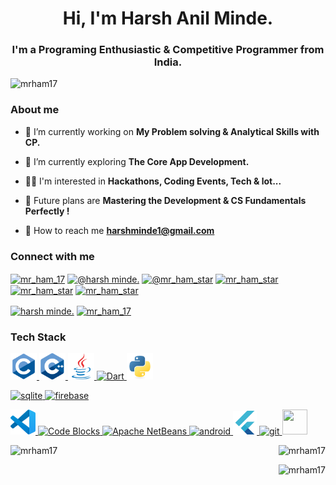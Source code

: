 <h1 align="center">Hi,  I'm Harsh Anil Minde.</h1>
<h3 align="center">I'm a Programing Enthusiastic & Competitive Programmer from India.</h3>

<p align="left"> <img src="https://komarev.com/ghpvc/?username=mrham17&label=Profile%20views&color=0e75b6&style=flat" alt="mrham17" /> </p>

<h3 align="left">About me</h3>

- 🌱 I’m currently working on **My Problem solving & Analytical Skills with CP.**

- 🔭 I’m currently exploring **The Core App Development.**

- 👨‍💻 I'm interested in **Hackathons, Coding Events, Tech & lot...**

- 📝 Future plans are **Mastering the Development & CS Fundamentals Perfectly !**

-  🚀 How to reach me **harshminde1@gmail.com**

<a> </a>

<h3 align="left">Connect with me</h3>
<p align="left">
<a href="https://auth.geeksforgeeks.org/user/mr_ham_17" target="blank">
<img align="center" src="https://raw.githubusercontent.com/rahuldkjain/github-profile-readme-generator/master/src/images/icons/Social/geeks-for-geeks.svg" alt="mr_ham_17" height="44" width="44" /></a>

<a href="https://www.hackerearth.com/@harsh minde." target="blank">
<img align="center" src="https://raw.githubusercontent.com/rahuldkjain/github-profile-readme-generator/master/src/images/icons/Social/hackerearth.svg" alt="@harsh minde." height="34" width="44" /></a>

<a href="https://www.hackerrank.com/@mr_ham_star" target="blank">
<img align="center" src="https://raw.githubusercontent.com/rahuldkjain/github-profile-readme-generator/master/src/images/icons/Social/hackerrank.svg" alt="@mr_ham_star" height="34" width="44" /></a>

<a href="https://www.leetcode.com/mr_ham_star" target="blank">
<img align="center" src="https://raw.githubusercontent.com/rahuldkjain/github-profile-readme-generator/master/src/images/icons/Social/leet-code.svg" alt="mr_ham_star" height="44" width="44" /></a>

<a href="https://www.codechef.com/users/mr_ham_star" target="blank">
<img align="center" src="https://cdn.jsdelivr.net/npm/simple-icons@3.1.0/icons/codechef.svg" alt="mr_ham_star" height="44" width="44" /></a>

<a href="https://codeforces.com/profile/mr_ham_star" target="blank">
<img align="center" src="https://raw.githubusercontent.com/rahuldkjain/github-profile-readme-generator/master/src/images/icons/Social/codeforces.svg" alt="mr_ham_star" height="44" width="44" /></a>

<a> </a>

<a href="https://linkedin.com/in/harsh minde." target="blank">
<img align="center" src="https://raw.githubusercontent.com/rahuldkjain/github-profile-readme-generator/master/src/images/icons/Social/linked-in-alt.svg" alt="harsh minde." height="36" width="36" /></a>

<a href="https://instagram.com/mr_ham_17" target="blank">
<img align="center" src="https://raw.githubusercontent.com/rahuldkjain/github-profile-readme-generator/master/src/images/icons/Social/instagram.svg" alt="mr_ham_17" height="36" width="36" /></a>

</p>

<a> </a>

<h3 align="left">Tech Stack</h3>
<p align="left"> 
<a href="https://www.cprogramming.com/" target="_blank" rel="noreferrer"> 
<img src="https://raw.githubusercontent.com/devicons/devicon/master/icons/c/c-original.svg" alt="c" width="42" height="42"/> </a> 

<a href="https://www.w3schools.com/cpp/" target="_blank" rel="noreferrer"> 
<img src="https://raw.githubusercontent.com/devicons/devicon/master/icons/cplusplus/cplusplus-original.svg" alt="cplusplus" width="42" height="42"/> </a> 

<a href="https://www.java.com" target="_blank" rel="noreferrer"> 
<img src="https://raw.githubusercontent.com/devicons/devicon/master/icons/java/java-original.svg" alt="java" width="42" height="42"/> </a> 

<a href="https://github.com/dart-lang" target="_blank" rel="noreferrer"> 
<img src="https://avatars.githubusercontent.com/u/1609975?s=200&v=4" alt="Dart" width="37" height="37"/> </a> 

<a href="https://www.python.org" target="_blank" rel="noreferrer"> 
<img src="https://raw.githubusercontent.com/devicons/devicon/master/icons/python/python-original.svg" alt="python" width="42" height="42"/> </a> 



<a target="_blank" rel="noreferrer"> </a>



<a href="https://www.sqlite.org/" target="_blank" rel="noreferrer"> 
<img src="https://www.vectorlogo.zone/logos/sqlite/sqlite-icon.svg" alt="sqlite" width="40" height="40"/> </a> 

<a href="https://firebase.google.com/" target="_blank" rel="noreferrer"> 
<img src="https://www.vectorlogo.zone/logos/firebase/firebase-icon.svg" alt="firebase" width="41" height="41"/> </a> 



<a target="_blank" rel="noreferrer"> </a>



<a href="" target="_blank" rel="noreferrer"> 
<img src="https://github.com/devicons/devicon/blob/master/icons/vscode/vscode-original.svg" alt="VS Code" width="40" height="40">  

<img src="https://images.sftcdn.net/images/t_app-logo-xl,f_auto,dpr_2/p/4fc70006-96d2-11e6-b283-00163ec9f5fa/2446483752/code-blocks-icon%20(34).png" alt="Code Blocks" width="38" height="38">  

<img src="https://netbeans.apache.org/images/touch-icon-iphone-retina.png" alt="Apache NetBeans" width="40" height="40">

<a href="https://en.wikipedia.org/wiki/Android_(operating_system)" target="_blank" rel="noreferrer">
<img src="https://upload.wikimedia.org/wikipedia/commons/thumb/e/e0/Android_robot_%282014-2019%29.svg/800px-Android_robot_%282014-2019%29.svg.png" alt="android" width="41" height="41"/> </a> 

<a href="https://www.flutter.org" target="_blank" rel="noreferrer"> 
<img src="https://raw.githubusercontent.com/devicons/devicon/master/icons/flutter/flutter-original.svg" alt="flutter" width="38" height="38"/> </a> 

<a href="https://git-scm.com/" target="_blank" rel="noreferrer"> 
<img src="https://www.vectorlogo.zone/logos/git-scm/git-scm-icon.svg" alt="git" width="40" height="40"/> </a> 

<a href="https://git-scm.com/" target="_blank" rel="noreferrer"> 
<img src="https://cdn-icons-png.flaticon.com/128/270/270798.png" width="40" height="40">
</p>

<a> </a>

<p><img align="centre" src="https://github-readme-stats-git-masterrstaa-rickstaa.vercel.app/api/top-langs?username=mrham17&show_icons=true&locale=en&layout=compact" alt="mrham17" />
  
<img align="right" src="https://github-readme-stats-git-masterrstaa-rickstaa.vercel.app/api?username=mrham17&show_icons=true&locale=en" alt="mrham17" />
</p>
<a> </a>
<p>&nbsp; 
<img align="right" src="https://github-readme-streak-stats.herokuapp.com/?user=mrham17&" alt="mrham17" /></p>
